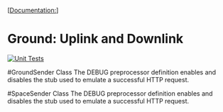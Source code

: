 
[[Documentation:](https://github.com/MateoVG-coding/CSCN73030-ProjectV-UplinkDownlink-GroundStation/blob/071915dc042ff55685a7af32be7cd7ebd892dbbd/docs/_site/docs/index.html)]

# Ground: Uplink and Downlink

[![Unit Tests](https://github.com/MateoVG-coding/CSCN73030-ProjectV-UplinkDownlink-GroundStation/actions/workflows/Unit-Test.yml/badge.svg)](https://github.com/MateoVG-coding/CSCN73030-ProjectV-UplinkDownlink-GroundStation/actions/workflows/Unit-Test.yml)

#GroundSender Class
The DEBUG preprocessor definition enables and disables the stub used to emulate a successful HTTP request.

#SpaceSender Class
The DEBUG preprocessor definition enables and disables the stub used to emulate a successful HTTP request.
